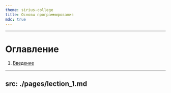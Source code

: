 ```yaml
---
theme: sirius-college
title: Основы программирования
mdc: true
---
```

---


# Оглавление

1. [Введение](/3)

---
src: ./pages/lection_1.md
---
